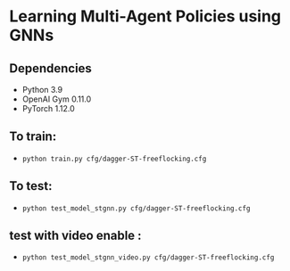 # Learning Multi-Agent Policies using GNNs

## Dependencies
- Python 3.9
- OpenAI Gym 0.11.0
- PyTorch 1.12.0


## To train:
- `python train.py cfg/dagger-ST-freeflocking.cfg`
## To test:
- `python test_model_stgnn.py cfg/dagger-ST-freeflocking.cfg`

## test with video enable :
- `python test_model_stgnn_video.py cfg/dagger-ST-freeflocking.cfg`


